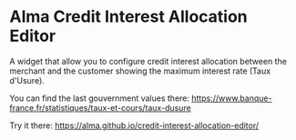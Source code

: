 # Alma Credit Interest Allocation Editor

A widget that allow you to configure credit interest allocation between the merchant and the customer
showing the maximum interest rate (Taux d'Usure).

You can find the last gouvernment values there: https://www.banque-france.fr/statistiques/taux-et-cours/taux-dusure

Try it there: https://alma.github.io/credit-interest-allocation-editor/
